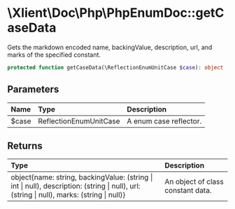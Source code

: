 # \\Xlient\\Doc\\Php\\PhpEnumDoc::getCaseData

Gets the markdown encoded name, backingValue, description, url, and marks of the specified constant.

```php
protected function getCaseData(\ReflectionEnumUnitCase $case): object
```

## Parameters

| Name | Type | Description |
| :--- | :--- | :--- |
| $case | ReflectionEnumUnitCase | A enum case reflector. |

## Returns

| Type | Description |
| :--- | :--- |
| object\{name: string, backingValue: \(string \| int \| null\), description: \(string \| null\), url: \(string \| null\), marks: \(string \| null\)\} | An object of class constant data. |